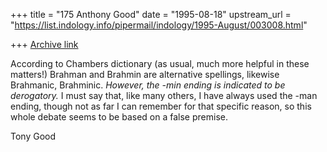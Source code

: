 +++
title = "175 Anthony Good"
date = "1995-08-18"
upstream_url = "https://list.indology.info/pipermail/indology/1995-August/003008.html"

+++
[Archive link](https://list.indology.info/pipermail/indology/1995-August/003008.html)

According to Chambers dictionary (as usual, much more helpful
in these matters!) Brahman and Brahmin are alternative spellings,
likewise Brahmanic, Brahminic.  *However, the -min ending is
indicated to be derogatory.* I must say that, like many others, I 
have always used the -man ending, though not as far I can remember 
for that specific reason, so this whole debate seems to be based
on a false premise.

Tony Good






